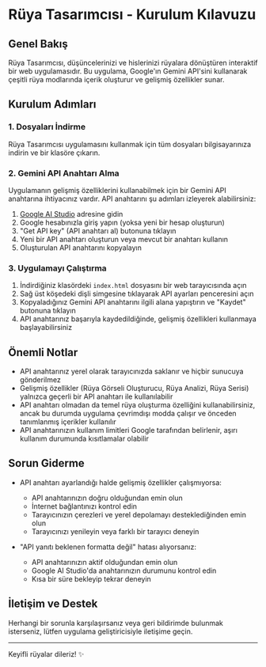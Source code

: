 # Rüya Tasarımcısı - Kurulum Kılavuzu

## Genel Bakış

Rüya Tasarımcısı, düşüncelerinizi ve hislerinizi rüyalara dönüştüren interaktif bir web uygulamasıdır. Bu uygulama, Google'ın Gemini API'sini kullanarak çeşitli rüya modlarında içerik oluşturur ve gelişmiş özellikler sunar.

## Kurulum Adımları

### 1. Dosyaları İndirme

Rüya Tasarımcısı uygulamasını kullanmak için tüm dosyaları bilgisayarınıza indirin ve bir klasöre çıkarın.

### 2. Gemini API Anahtarı Alma

Uygulamanın gelişmiş özelliklerini kullanabilmek için bir Gemini API anahtarına ihtiyacınız vardır. API anahtarını şu adımları izleyerek alabilirsiniz:

1. [Google AI Studio](https://makersuite.google.com/app/apikey) adresine gidin
2. Google hesabınızla giriş yapın (yoksa yeni bir hesap oluşturun)
3. "Get API key" (API anahtarı al) butonuna tıklayın
4. Yeni bir API anahtarı oluşturun veya mevcut bir anahtarı kullanın
5. Oluşturulan API anahtarını kopyalayın

### 3. Uygulamayı Çalıştırma

1. İndirdiğiniz klasördeki `index.html` dosyasını bir web tarayıcısında açın
2. Sağ üst köşedeki dişli simgesine tıklayarak API ayarları penceresini açın
3. Kopyaladığınız Gemini API anahtarını ilgili alana yapıştırın ve "Kaydet" butonuna tıklayın
4. API anahtarınız başarıyla kaydedildiğinde, gelişmiş özellikleri kullanmaya başlayabilirsiniz

## Önemli Notlar

- API anahtarınız yerel olarak tarayıcınızda saklanır ve hiçbir sunucuya gönderilmez
- Gelişmiş özellikler (Rüya Görseli Oluşturucu, Rüya Analizi, Rüya Serisi) yalnızca geçerli bir API anahtarı ile kullanılabilir
- API anahtarı olmadan da temel rüya oluşturma özelliğini kullanabilirsiniz, ancak bu durumda uygulama çevrimdışı modda çalışır ve önceden tanımlanmış içerikler kullanılır
- API anahtarınızın kullanım limitleri Google tarafından belirlenir, aşırı kullanım durumunda kısıtlamalar olabilir

## Sorun Giderme

- API anahtarı ayarlandığı halde gelişmiş özellikler çalışmıyorsa:
  - API anahtarınızın doğru olduğundan emin olun
  - İnternet bağlantınızı kontrol edin
  - Tarayıcınızın çerezleri ve yerel depolamayı desteklediğinden emin olun
  - Tarayıcınızı yenileyin veya farklı bir tarayıcı deneyin

- "API yanıtı beklenen formatta değil" hatası alıyorsanız:
  - API anahtarınızın aktif olduğundan emin olun
  - Google AI Studio'da anahtarınızın durumunu kontrol edin
  - Kısa bir süre bekleyip tekrar deneyin

## İletişim ve Destek

Herhangi bir sorunla karşılaşırsanız veya geri bildirimde bulunmak isterseniz, lütfen uygulama geliştiricisiyle iletişime geçin.

---

Keyifli rüyalar dileriz! ✨
